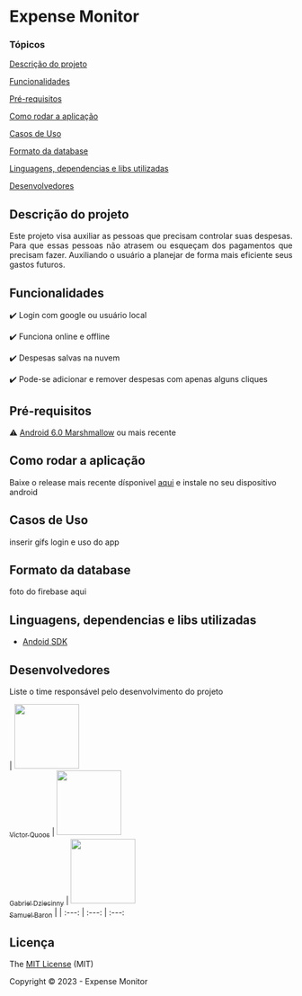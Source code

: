 <h1>Expense Monitor</h1> 

### Tópicos 

[Descrição do projeto](#descrição-do-projeto)

[Funcionalidades](#funcionalidades)

[Pré-requisitos](#pré-requisitos)

[Como rodar a aplicação](#como-rodar-a-aplicação)

[Casos de Uso](#casos-de-uso)

[Formato da database](#formato-da-database)

[Linguagens, dependencias e libs utilizadas](#Linguagens,-dependencias-e-libs-utilizadas)

[Desenvolvedores](#Desenvolvedores)

## Descrição do projeto 

<p align="justify">
 Este projeto visa auxiliar as pessoas que precisam controlar suas despesas. Para que essas pessoas não atrasem ou esqueçam dos pagamentos que precisam fazer. Auxiliando o usuário a planejar de forma mais eficiente seus gastos futuros.
</p>

## Funcionalidades

:heavy_check_mark: Login com google ou usuário local  

:heavy_check_mark: Funciona online e offline

:heavy_check_mark: Despesas salvas na nuvem

:heavy_check_mark: Pode-se adicionar e remover despesas com apenas alguns cliques


## Pré-requisitos

:warning: [Android 6.0 Marshmallow](https://www.android.com/intl/pt-BR_br/versions/marshmallow-6-0/) ou mais recente

## Como rodar a aplicação

Baixe o release mais recente dísponivel [aqui]() e instale no seu dispositivo android

## Casos de Uso

inserir gifs login e uso do app

## Formato da database

foto do firebase aqui

## Linguagens, dependencias e libs utilizadas

- [Andoid SDK]()

## Desenvolvedores

Liste o time responsável pelo desenvolvimento do projeto

| [<img src="" width=115><br><sub>Victor Quoos</sub>](https://github.com/Diana-ops) 
|  [<img src="" width=115><br><sub>Gabriel Dziecinny</sub>](https://github.com/Diana-ops) 
|  [<img src="" width=115><br><sub>Samuel Baron</sub>](https://github.com/Diana-ops) |
| :---: | :---: | :---: 

## Licença 

The [MIT License]() (MIT)

Copyright :copyright: 2023 - Expense Monitor
